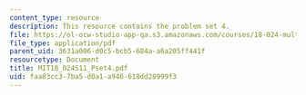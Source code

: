 ```yaml
---
content_type: resource
description: This resource contains the problem set 4.
file: https://ol-ocw-studio-app-qa.s3.amazonaws.com/courses/18-024-multivariable-calculus-with-theory-spring-2011/faa83cc37ba5d0a1a946618dd28999f3_MIT18_024S11_Pset4.pdf
file_type: application/pdf
parent_uid: 3631a006-d0c5-bcb5-684a-a6a205ff441f
resourcetype: Document
title: MIT18_024S11_Pset4.pdf
uid: faa83cc3-7ba5-d0a1-a946-618dd28999f3
---
```

